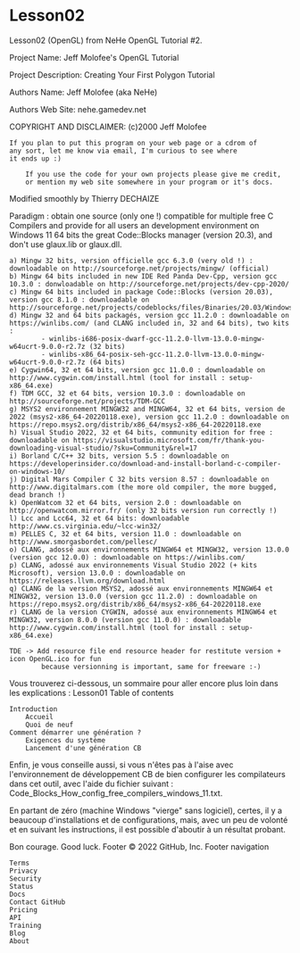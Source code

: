 # Lesson02
Lesson02 (OpenGL) from NeHe
OpenGL Tutorial #2.

Project Name: Jeff Molofee's OpenGL Tutorial

Project Description: Creating Your First Polygon Tutorial

Authors Name: Jeff Molofee (aka NeHe)

Authors Web Site: nehe.gamedev.net

COPYRIGHT AND DISCLAIMER: (c)2000 Jeff Molofee

	If you plan to put this program on your web page or a cdrom of
	any sort, let me know via email, I'm curious to see where
	it ends up :)

        If you use the code for your own projects please give me credit,
        or mention my web site somewhere in your program or it's docs.

 Modified smoothly by Thierry DECHAIZE

Paradigm : obtain one source (only one !) compatible for multiple free C Compilers
    and provide for all users an development environment on Windows 11 64 bits
    the great Code::Blocks manager (version 20.3), and don't use glaux.lib or glaux.dll.

	a) Mingw 32 bits, version officielle gcc 6.3.0 (very old !) : downloadable on http://sourceforge.net/projects/mingw/ (official) 
	b) Mingw 64 bits included in new IDE Red Panda Dev-Cpp, version gcc 10.3.0 : donwloadable on http://sourceforge.net/projects/dev-cpp-2020/
	c) Mingw 64 bits included in package Code::Blocks (version 20.03), version gcc 8.1.0 : downloadable on http://sourceforge.net/projects/codeblocks/files/Binaries/20.03/Windows/
	d) Mingw 32 and 64 bits packagés, version gcc 11.2.0 : downloadable on  https://winlibs.com/ (and CLANG included in, 32 and 64 bits), two kits :
			- winlibs-i686-posix-dwarf-gcc-11.2.0-llvm-13.0.0-mingw-w64ucrt-9.0.0-r2.7z (32 bits)
			- winlibs-x86_64-posix-seh-gcc-11.2.0-llvm-13.0.0-mingw-w64ucrt-9.0.0-r2.7z (64 bits)
	e) Cygwin64, 32 et 64 bits, version gcc 11.0.0 : downloadable on http://www.cygwin.com/install.html (tool for install : setup-x86_64.exe)
	f) TDM GCC, 32 et 64 bits, version 10.3.0 : downloadable on http://sourceforge.net/projects/TDM-GCC
	g) MSYS2 environnement MINGW32 and MINGW64, 32 et 64 bits, version de 2022 (msys2-x86_64-20220118.exe), version gcc 11.2.0 : downloadable on https://repo.msys2.org/distrib/x86_64/msys2-x86_64-20220118.exe
	h) Visual Studio 2022, 32 et 64 bits, community edition for free : downloadable on https://visualstudio.microsoft.com/fr/thank-you-downloading-visual-studio/?sku=Community&rel=17
	i) Borland C/C++ 32 bits, version 5.5 : downloadable on https://developerinsider.co/download-and-install-borland-c-compiler-on-windows-10/
	j) Digital Mars Compiler C 32 bits version 8.57 : downloadable on http://www.digitalmars.com (the more old compiler, the more bugged, dead branch !)
	k) OpenWatcom 32 et 64 bits, version 2.0 : downloadable on http://openwatcom.mirror.fr/ (only 32 bits version run correctly !)
	l) Lcc and Lcc64, 32 et 64 bits: downloadable http://www.cs.virginia.edu/~lcc-win32/
	m) PELLES C, 32 et 64 bits, version 11.0 : downloadable on http://www.smorgasbordet.com/pellesc/
	o) CLANG, adossé aux environnements MINGW64 et MINGW32, version 13.0.0 (version gcc 12.0.0) : downloadable on https://winlibs.com/ 
	p) CLANG, adossé aux environnements Visual Studio 2022 (+ kits Microsoft), version 13.0.0 : downloadable on https://releases.llvm.org/download.html
	q) CLANG de la version MSYS2, adossé aux environnements MINGW64 et MINGW32, version 13.0.0 (version gcc 11.2.0) : downloadable on https://repo.msys2.org/distrib/x86_64/msys2-x86_64-20220118.exe
	r) CLANG de la version CYGWIN, adossé aux environnements MINGW64 et MINGW32, version 8.0.0 (version gcc 11.0.0) : downloadable http://www.cygwin.com/install.html (tool for install : setup-x86_64.exe)	

    TDE -> Add resource file end resource header for restitute version + icon OpenGL.ico for fun
			because versionning is important, same for freeware :-) 

Vous trouverez ci-dessous, un sommaire pour aller encore plus loin dans les explications :
Lesson01
Table of contents

    Introduction
        Accueil
        Quoi de neuf
    Comment démarrer une génération ?
        Exigences du système
        Lancement d'une génération CB

Enfin, je vous conseille aussi, si vous n'êtes pas à l'aise avec l'environnement de développement CB de bien configurer les compilateurs dans cet outil, avec l'aide du fichier suivant : Code_Blocks_How_config_free_compilers_windows_11.txt.

En partant de zéro (machine Windows "vierge" sans logiciel), certes, il y a beaucoup d'installations et de configurations, mais, avec un peu de volonté et en suivant les instructions, il est possible d'aboutir à un résultat probant.

Bon courage. Good luck.
Footer
© 2022 GitHub, Inc.
Footer navigation

    Terms
    Privacy
    Security
    Status
    Docs
    Contact GitHub
    Pricing
    API
    Training
    Blog
    About

